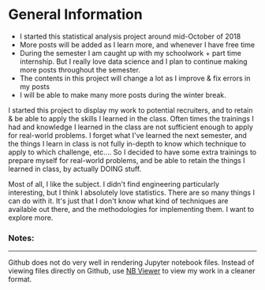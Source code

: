# General Information

  - I started this statistical analysis project around mid-October of 2018
  - More posts will be added as I learn more, and whenever I have free time
  - During the semester I am caught up with my schoolwork + part time internship. But I really love data science and I plan to continue making more posts throughout the semester. 
  - The contents in this project will change a lot as I improve & fix errors in my posts
  - I will be able to make many more posts during the winter break. 

I started this project to display my work to potential recruiters, and to retain & be able to apply the skills I learned in the class. Often times the trainings I had and knowledge I learned in the class are not sufficient enough to apply for real-world problems. I forget what I've learned the next semester, and the things I learn in class is not fully in-depth to know which technique to apply to which challenge, etc.... So I decided to have some extra trainings to prepare myself for real-world problems, and be able to retain the things I learned in class, by actually DOING stuff. 

Most of all, I like the subject. I didn't find engineering particularly interesting, but I think I absolutely love statistics. There are so many things I can do with it. It's just that I don't know what kind of techniques are available out there, and the methodologies for implementing them. I want to explore more. 


### Notes:
---

Github does not do very well in rendering Jupyter notebook files. Instead of viewing files directly on Github, use [NB Viewer](https://nbviewer.jupyter.org/github/aegis4048/) to view my work in a cleaner format. 
